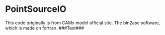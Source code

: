 # PointSourceIO
This code originally is from CAMx model official site. The bin2asc software, which is made on fortran.
###Test###
